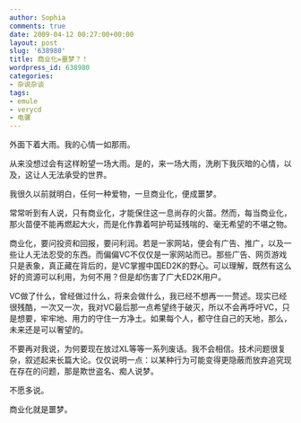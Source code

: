 ```yaml
---
author: Sophia
comments: true
date: 2009-04-12 00:27:00+00:00
layout: post
slug: '638980'
title: 商业化=噩梦？！
wordpress_id: 638980
categories:
- 杂说杂谈
tags:
- emule
- verycd
- 电骡
---
```


外面下着大雨。我的心情一如那雨。

 

从来没想过会有这样盼望一场大雨。是的，来一场大雨，洗刷下我灰暗的心情，以及，这让人无法承受的世界。

 

我很久以前就明白，任何一种爱物，一旦商业化，便成噩梦。

 

常常听到有人说，只有商业化，才能保住这一息尚存的火苗。然而，每当商业化，那火苗便不能再燃起大火，而是化作靠着呵护苟延残喘的、毫无希望的不堪之物。

 

商业化，要问投资和回报，要问利润。若是一家网站，便会有广告、推广，以及一些让人无法忍受的东西。而偏偏VC不仅仅是一家网站而已。那些广告、网页游戏只是表象，真正藏在背后的，是VC掌握中国ED2K的野心。可以理解，既然有这么好的资源可以利用，为何不用？但是却伤害了广大ED2K用户。

 

VC做了什么，曾经做过什么，将来会做什么，我已经不想再一一赘述。现实已经很残酷，一次又一次，我对VC最后那一点希望终于破灭，所以不会再呼吁VC，只是想要，牢牢地、用力的守住一方净土。如果每个人，都守住自己的天地，那么，未来还是可以奢望的。

 

不要再对我说，为何要现在放过XL等等一系列废话。我不会相信。技术问题很复杂，叙述起来长篇大论。仅仅说明一点：以某种行为可能变得更隐蔽而放弃追究现在存在的问题，那是欺世盗名、痴人说梦。

 

不愿多说。

 

商业化就是噩梦。
